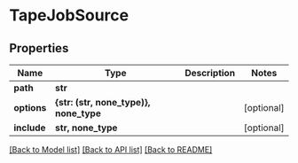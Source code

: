# TapeJobSource


## Properties

Name | Type | Description | Notes
------------ | ------------- | ------------- | -------------
**path** | **str** |  | 
**options** | **{str: (str, none_type)}, none_type** |  | [optional] 
**include** | **str, none_type** |  | [optional] 

[[Back to Model list]](../#documentation-for-models) [[Back to API list]](../#documentation-for-api-endpoints) [[Back to README]](../)


